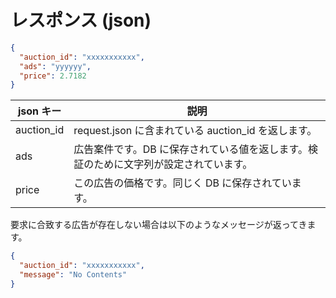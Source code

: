 # レスポンス (json)

```json
{
  "auction_id": "xxxxxxxxxxx",
  "ads": "yyyyyy",
  "price": 2.7182
}
```

| json キー  | 説明                                                                        |
| ---------- | --------------------------------------------------------------------------- |
| auction_id | request.json に含まれている auction_id を返します。                           |
| ads        | 広告案件です。DB に保存されている値を返します。検証のために文字列が設定されています。 |
| price      | この広告の価格です。同じく DB に保存されています。                                |

要求に合致する広告が存在しない場合は以下のようなメッセージが返ってきます。

```json
{
  "auction_id": "xxxxxxxxxxx",
  "message": "No Contents"
}
```

